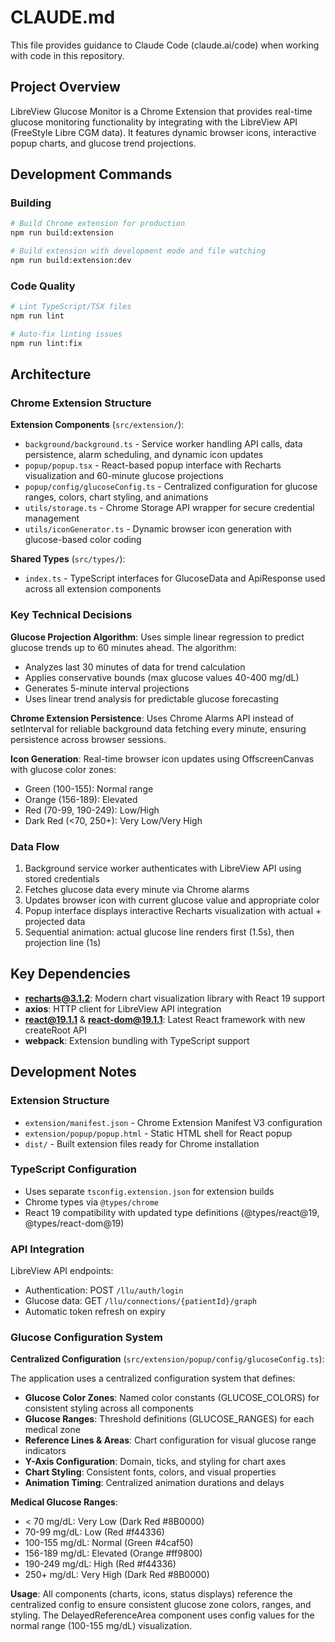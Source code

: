 # CLAUDE.md

This file provides guidance to Claude Code (claude.ai/code) when working with code in this repository.

## Project Overview

LibreView Glucose Monitor is a Chrome Extension that provides real-time glucose monitoring functionality by integrating with the LibreView API (FreeStyle Libre CGM data). It features dynamic browser icons, interactive popup charts, and glucose trend projections.

## Development Commands

### Building

```bash
# Build Chrome extension for production
npm run build:extension

# Build extension with development mode and file watching
npm run build:extension:dev
```

### Code Quality
```bash
# Lint TypeScript/TSX files
npm run lint

# Auto-fix linting issues
npm run lint:fix
```

## Architecture

### Chrome Extension Structure

**Extension Components** (`src/extension/`):

- `background/background.ts` - Service worker handling API calls, data persistence, alarm scheduling, and dynamic icon updates
- `popup/popup.tsx` - React-based popup interface with Recharts visualization and 60-minute glucose projections
- `popup/config/glucoseConfig.ts` - Centralized configuration for glucose ranges, colors, chart styling, and animations
- `utils/storage.ts` - Chrome Storage API wrapper for secure credential management
- `utils/iconGenerator.ts` - Dynamic browser icon generation with glucose-based color coding

**Shared Types** (`src/types/`):

- `index.ts` - TypeScript interfaces for GlucoseData and ApiResponse used across all extension components

### Key Technical Decisions

**Glucose Projection Algorithm**: Uses simple linear regression to predict glucose trends up to 60 minutes ahead. The algorithm:
- Analyzes last 30 minutes of data for trend calculation
- Applies conservative bounds (max glucose values 40-400 mg/dL)  
- Generates 5-minute interval projections
- Uses linear trend analysis for predictable glucose forecasting

**Chrome Extension Persistence**: Uses Chrome Alarms API instead of setInterval for reliable background data fetching every minute, ensuring persistence across browser sessions.

**Icon Generation**: Real-time browser icon updates using OffscreenCanvas with glucose color zones:
- Green (100-155): Normal range
- Orange (156-189): Elevated  
- Red (70-99, 190-249): Low/High
- Dark Red (<70, 250+): Very Low/Very High

### Data Flow
1. Background service worker authenticates with LibreView API using stored credentials
2. Fetches glucose data every minute via Chrome alarms
3. Updates browser icon with current glucose value and appropriate color
4. Popup interface displays interactive Recharts visualization with actual + projected data
5. Sequential animation: actual glucose line renders first (1.5s), then projection line (1s)

## Key Dependencies

- **recharts@3.1.2**: Modern chart visualization library with React 19 support
- **axios**: HTTP client for LibreView API integration
- **react@19.1.1** & **react-dom@19.1.1**: Latest React framework with new createRoot API
- **webpack**: Extension bundling with TypeScript support

## Development Notes

### Extension Structure

- `extension/manifest.json` - Chrome Extension Manifest V3 configuration
- `extension/popup/popup.html` - Static HTML shell for React popup
- `dist/` - Built extension files ready for Chrome installation

### TypeScript Configuration

- Uses separate `tsconfig.extension.json` for extension builds
- Chrome types via `@types/chrome`
- React 19 compatibility with updated type definitions (@types/react@19, @types/react-dom@19)

### API Integration

LibreView API endpoints:

- Authentication: POST `/llu/auth/login`  
- Glucose data: GET `/llu/connections/{patientId}/graph`
- Automatic token refresh on expiry

### Glucose Configuration System

**Centralized Configuration** (`src/extension/popup/config/glucoseConfig.ts`):

The application uses a centralized configuration system that defines:

- **Glucose Color Zones**: Named color constants (GLUCOSE_COLORS) for consistent styling across all components
- **Glucose Ranges**: Threshold definitions (GLUCOSE_RANGES) for each medical zone
- **Reference Lines & Areas**: Chart configuration for visual glucose range indicators
- **Y-Axis Configuration**: Domain, ticks, and styling for chart axes
- **Chart Styling**: Consistent fonts, colors, and visual properties
- **Animation Timing**: Centralized animation durations and delays

**Medical Glucose Ranges**:

- < 70 mg/dL: Very Low (Dark Red #8B0000)
- 70-99 mg/dL: Low (Red #f44336)  
- 100-155 mg/dL: Normal (Green #4caf50)
- 156-189 mg/dL: Elevated (Orange #ff9800)
- 190-249 mg/dL: High (Red #f44336)
- 250+ mg/dL: Very High (Dark Red #8B0000)

**Usage**: All components (charts, icons, status displays) reference the centralized config to ensure consistent glucose zone colors, ranges, and styling. The DelayedReferenceArea component uses config values for the normal range (100-155 mg/dL) visualization.
